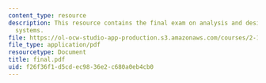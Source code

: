 ```yaml
---
content_type: resource
description: This resource contains the final exam on analysis and design of control
  systems.
file: https://ol-ocw-studio-app-production.s3.amazonaws.com/courses/2-171-analysis-and-design-of-digital-control-systems-fall-2006/f26f36f1d5cdec9836e2c680a0eb4cb0_final.pdf
file_type: application/pdf
resourcetype: Document
title: final.pdf
uid: f26f36f1-d5cd-ec98-36e2-c680a0eb4cb0
---
```


